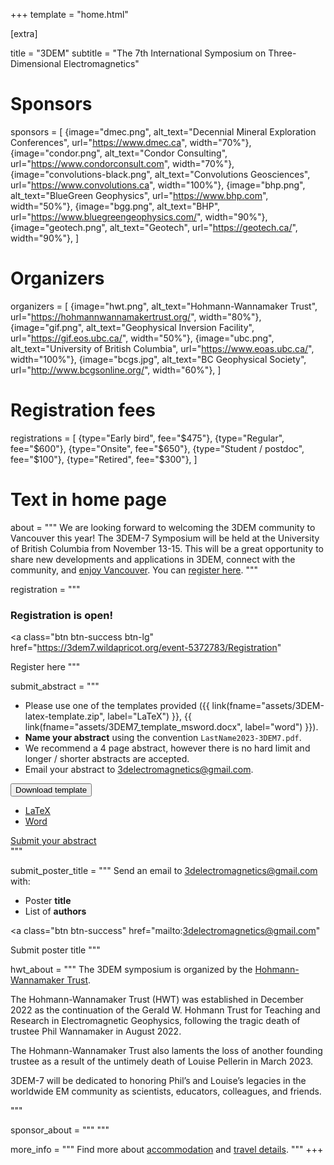 +++
template = "home.html"

[extra]

title = "3DEM"
subtitle = "The 7th International Symposium on Three-Dimensional Electromagnetics"

# Sponsors
sponsors = [
  {image="dmec.png", alt_text="Decennial Mineral Exploration Conferences", url="https://www.dmec.ca", width="70%"},
  {image="condor.png", alt_text="Condor Consulting", url="https://www.condorconsult.com", width="70%"},
  {image="convolutions-black.png", alt_text="Convolutions Geosciences", url="https://www.convolutions.ca", width="100%"},
  {image="bhp.png", alt_text="BlueGreen Geophysics", url="https://www.bhp.com", width="50%"},
  {image="bgg.png", alt_text="BHP", url="https://www.bluegreengeophysics.com/", width="90%"},
  {image="geotech.png", alt_text="Geotech", url="https://geotech.ca/", width="90%"},
]

# Organizers
organizers = [
    {image="hwt.png", alt_text="Hohmann-Wannamaker Trust", url="https://hohmannwannamakertrust.org/", width="80%"},
    {image="gif.png", alt_text="Geophysical Inversion Facility", url="https://gif.eos.ubc.ca/", width="50%"},
    {image="ubc.png", alt_text="University of British Columbia", url="https://www.eoas.ubc.ca/", width="100%"},
    {image="bcgs.jpg", alt_text="BC Geophysical Society", url="http://www.bcgsonline.org/", width="60%"},
]

# Registration fees
registrations = [
    {type="Early bird", fee="$475"},
    {type="Regular", fee="$600"},
    {type="Onsite", fee="$650"},
    {type="Student / postdoc", fee="$100"},
    {type="Retired", fee="$300"},
]

# Text in home page
about = """
We are looking forward to welcoming the 3DEM community to Vancouver this year!
The 3DEM-7 Symposium will be held at the University of British Columbia from
November 13-15. This will be a great opportunity to share
new developments and applications in 3DEM, connect with the community,
and [enjoy Vancouver](/travel). You can
[register here](https://3dem7.wildapricot.org/event-5372783/Registration).
"""

registration = """
### <i class="fa-solid fa-user-plus"></i> Registration is open!

<a
  class="btn btn-success btn-lg"
  href="https://3dem7.wildapricot.org/event-5372783/Registration"
>
  Register here
</a>
"""

submit_abstract = """
* Please use one of the templates provided
    ({{
        link(fname="assets/3DEM-latex-template.zip", label="LaTeX")
    }},
    {{
        link(fname="assets/3DEM7_template_msword.docx", label="word")
    }}).
* **Name your abstract** using the convention `LastName2023-3DEM7.pdf`.
* We recommend a 4 page abstract, however there is no hard limit and longer
/ shorter abstracts are accepted.
* Email your abstract to
[3delectromagnetics@gmail.com](mailto:3delectromagnetics@gmail.com).


<div class="d-flex flex-row justify-content-start flex-wrap gap-2">
  <div class="dropdown">
    <button class="btn btn-primary dropdown-toggle" type="button" data-bs-toggle="dropdown" aria-expanded="false">
      Download template
    </button>
    <ul class="dropdown-menu">
      <li><a class="dropdown-item" href="/assets/3DEM-latex-template.zip">
          LaTeX
      </a></li>
      <li><a class="dropdown-item" href="/assets/3DEM7_template_msword.docx">
          Word
      </a></li>
    </ul>
  </div>
  <a
    class="btn btn-success"
    href="mailto:3delectromagnetics@gmail.com"
  >
    Submit your abstract
  </a>
</div>
"""

submit_poster_title = """
Send an email to
[3delectromagnetics@gmail.com](mailto:3delectromagnetics@gmail.com) with:

* Poster **title**
* List of **authors**

<a
  class="btn btn-success"
  href="mailto:3delectromagnetics@gmail.com"
>
  Submit poster title
</a>
"""

hwt_about = """
The 3DEM symposium is organized by the [Hohmann-Wannamaker Trust](https://hohmannwannamakertrust.org/).

The Hohmann-Wannamaker Trust (HWT) was established in December 2022
as the continuation of the Gerald W. Hohmann Trust for Teaching and
Research in Electromagnetic Geophysics, following the tragic death
of trustee Phil Wannamaker in August 2022.

The Hohmann-Wannamaker Trust also laments the loss of another
founding trustee as a result of the untimely death of Louise
Pellerin in March 2023.

3DEM-7 will be dedicated to honoring Phil’s and Louise’s legacies in
the worldwide EM community as scientists, educators, colleagues, and
friends.

"""

sponsor_about = """
"""

more_info = """
Find more about [accommodation](/travel#accommodation) and [travel
details](/travel).
"""
+++
